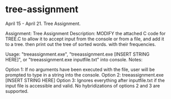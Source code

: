 # tree-assignment
April 15 - April 21. Tree Assignment.

Assignment: Tree Assignment
Description: MODIFY the attached C code for TREE.C to allow it to accept input from the console or from a file, and add it to a tree. then print out the tree of sorted words. with their frequencies.


Usage: "treeassignment.exe", "treeassignment.exe [INSERT STRING HERE]", or "treeassignment.exe inputfile.txt" into console.
Notes:

Option 1: If no arguments have been executed with the file, user will be prompted to type in a string into the console.
Option 2: treeassignment.exe [INSERT STRING HERE]
Option 3: Ignores everything after inputfile.txt if the input file is accessible and valid. No hybridizations of options 2 and 3 are supported.
